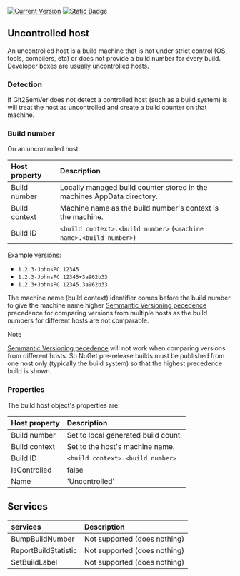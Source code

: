 ﻿---
uid: uncontrolled-host
---

[![Current Version](https://img.shields.io/nuget/v/NoeticTools.Git2SemVer.MSBuild?label=Git2SemVer.MSBuild)](https://www.nuget.org/packages/NoeticTools.Git2SemVer.MsBuild)
<a href="https://github.com/NoeticTools/Git2SemVer">
  ![Static Badge](https://img.shields.io/badge/GitHub%20project-944248?logo=github)
</a>

## Uncontrolled host

An uncontrolled host is a build machine that is not under strict control (OS, tools, compilers, etc) or does not provide a build number for every build.
Developer boxes are usually uncontrolled hosts.

### Detection

If Git2SemVer does not detect a controlled host (such as a build system) is will treat the host as uncontrolled and create a build counter on that machine.

### Build number

On an uncontrolled host:

| Host property | Description  |
|:-- |:-- |
| Build number  | Locally managed build counter stored in the machines AppData directory. |
| Build context | Machine name as the build number's context is the machine. |
| Build ID      | `<build context>.<build number>`  (`<machine name>.<build number>`)  |

Example versions: 
* `1.2.3-JohnsPC.12345`
* `1.2.3-JohnsPC.12345+3a962b33`
* `1.2.3+JohnsPC.12345.3a962b33`

The machine name (build context) identifier comes before the build number to give the machine name higher [Semmantic Versioning pecedence](https://semver.org/#spec-item-11)
precedence for comparing versions from multiple hosts as the build numbers for different hosts are not comparable.

> [!NOTE]
> [Semmantic Versioning pecedence](https://semver.org/#spec-item-11) will not work when comparing versions from different hosts.
> So NuGet pre-release builds must be published from one host only (typically the build system) so that the highest precedence build is shown.

### Properties

The build host object's properties are:

| Host property | Description  |
|:-- |:-- |
| Build number  | Set to local generated build count. |
| Build context | Set to the host's machine name. |
| Build ID      | `<build context>.<build number>` |
| IsControlled          | false          |
| Name                  | 'Uncontrolled' |

## Services

| services | Description  |
|:-- |:-- |
| BumpBuildNumber       | Not supported (does nothing)  |
| ReportBuildStatistic  | Not supported (does nothing)  |
| SetBuildLabel         | Not supported (does nothing)  |
